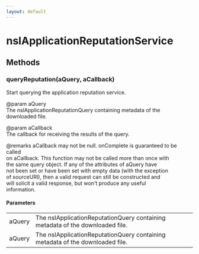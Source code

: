 ```yaml
---
layout: default
---
```


# nsIApplicationReputationService #

## Methods ##

### queryReputation(aQuery, aCallback) ###
  
Start querying the application reputation service.  
  
@param aQuery  
       The nsIApplicationReputationQuery containing metadata of the  
       downloaded file.  
  
@param aCallback  
       The callback for receiving the results of the query.  
  
@remarks aCallback may not be null.  onComplete is guaranteed to be called  
         on aCallback. This function may not be called more than once with  
         the same query object. If any of the attributes of aQuery have  
         not been set or have been set with empty data (with the exception  
         of sourceURI), then a valid request can still be constructed and  
         will solicit a valid response, but won't produce any useful  
         information.  
  

#### Parameters ####

<table>

<tr>
<td>aQuery</td>
<td>       The nsIApplicationReputationQuery containing metadata of the  
       downloaded file.  
</td>
</tr>

<tr>
<td>aQuery</td>
<td>       The nsIApplicationReputationQuery containing metadata of the  
       downloaded file.  
</td>
</tr>

</table>
